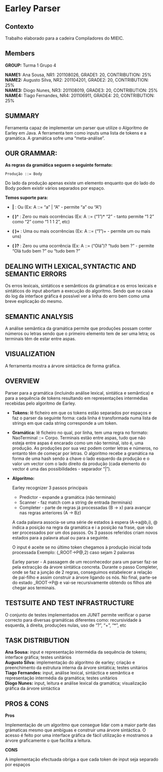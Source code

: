 Earley Parser
=============

Contexto
-------
Trabalho elaborado para a cadeira Compiladores do MIEIC.

Members
-------
**GROUP:** Turma 1 Grupo 4

**NAME1:** Ana Sousa, NR1: 201108026, GRADE1: 20, CONTRIBUTION: 25%  
**NAME2:** Augusto Silva, NR2: 201104201, GRADE2: 20, CONTRIBUTION: 25%  
**NAME3:** Diogo Nunes, NR3: 201108019, GRADE3: 20, CONTRIBUTION: 25%  
**NAME4:** Tiago Fernandes, NR4: 201106911, GRADE4: 20, CONTRIBUTION: 25%  

SUMMARY
-------

Ferramenta capaz de implementar um parser que utilize o Algoritmo de Earley em Java. A ferramenta tem como inputs uma lista de tokens e a gramática. A gramática sofre uma “meta-análise”.

OUR GRAMMAR:
------------

**As regras da gramática seguem o seguinte formato:**

    Produção ::= Body

Do lado da produção apenas existe um elemento enquanto que do lado do Body podem existir vários separados por espaço. 

**Temos suporte para:**
 

 - **|**  : Ou (Ex: A ::= “a” | “A”     - permite “a” ou “A”)

 - **( )*** : Zero ou mais ocorrências (Ex: A ::= (“1”)* “2”     - tanto permite “1 2” como “2” como “1 1 1 2”, etc)
 - **( )+** : Uma ou mais ocorrências (Ex: A ::= (“1”)+     - permite um ou mais uns)
 - **( )?** : Zero ou uma ocorrência (Ex: A ::= (“Olá”)? “tudo bem ?”     - permite “Olá tudo bem ?” ou “tudo bem ?”

DEALING WITH LEXICAL,SYNTACTIC AND SEMANTIC ERRORS
---------------------------------------------------

Os erros lexicais, sintáticos e semânticos da grámatica e os erros lexicais e sintáticos do input abortam a execução do algoritmo.
Sendo que na caixa do log da interface gráfica é possível ver a linha do erro bem como uma breve explicação do mesmo.

SEMANTIC ANALYSIS
------------------

A análise semântica da gramática permite que produções possam conter números ou letras sendo que o primeiro elemento tem de ser uma letra; os terminais têm de estar entre aspas.

VISUALIZATION
--------------

A ferramenta mostra a árvore sintáctica de forma gráfica.

OVERVIEW
--------

Parser para a gramática (incluindo análise lexical, sintática e semântica) e para a sequência de tokens resultando em representações intermédias recebidas pelo algoritmo de Earley.

 - **Tokens:** lê ficheiro em que os tokens estão separados por espaços e
   faz o parser da seguinte forma: cada linha é transformada numa lista
   de strings em que cada string corresponde a um token.
 - **Gramática:** lê ficheiro no qual, por linha, tem uma regra no formato:
   NaoTerminal ::= Corpo. Terminais estão entre aspas, tudo que não
   esteja entre aspas é encarado como um não terminal, isto é, uma
   produção. As produções por sua vez podem conter letras e números, no
   entanto têm de começar por letras. O algoritmo recebe a gramática na
   forma de uma hash sendo a chave o lado esquerdo da produção e o valor
   um vector com o lado direito da produção (cada elemento do vector é
   uma das possibilidades - separador “|”).
 - **Algoritmo:** 
   
   Earley recognizer 3 passos principais
   	- Predictor - expande a gramática (não terminais)
   	- Scanner - faz match com a string de entrada (terminais)
   	- Completer - parte de regras já processadas (B -> x) para avançar nas regras anteriores (A -> Bz)
   
   A cada palavra associa-se uma série de estados à espera (A->a@b,i), 
   @ indica a posição na regra da gramática e i a posição na frase, que
   vão ser processados por um dos passos. Os 3 passos referidos criam
   novos estados para a palavra atual ou para a seguinte.
   
   O input é aceite se no último token chegamos à produção inicial toda
   processada Exemplo: (_ROOT->P@,2) caso sejam 2 palavras
   
   Earley parser - A passagem de um reconhecedor para um parser faz-se
   pela extracção da árvore sintática concreta. Durante o passo
   Completer, onde se faz a junção de 2 regras, conseguimos estabelecer
   a relação de pai-filho e assim construir a árvore ligando os nós. No
   final, parte-se do estado _ROOT->P@ e vai-se recursivamente obtendo
   os filhos até chegar aos terminais.

TESTSUITE AND TEST INFRASTRUCTURE
------------------------------------

O conjunto de testes implementados em JUNIT permite verificar o parse correcto para diversas gramáticas diferentes como: recursividade à esquerda, à direita, produções nulas, uso de “?”, “+”, “*”, etc

TASK DISTRIBUTION
-----------------

**Ana Sousa:** input  e representação intermédia da sequência de tokens; interface gráfica; testes unitários  
**Augusto Silva:** implementação do algoritmo de earley; criação e preenchimento da estrutura interna da árvore sintática; testes unitários  
**Tiago Fernandes:** input, análise lexical, sintáctica e semântica e representação intermédia da gramática; testes unitários  
**Diogo Nunes:** input, leitura e análise lexical da gramática; visualização gráfica da árvore sintáctica  

PROS & CONS
-----
**Pros**

Implementação de um algoritmo que consegue lidar com a maior parte das grámaticas mesmo que ambíguas e construir uma árvore sintáctica. O acesso é feito por uma interface gráfica de fácil utilização e mostramos a árvore graficamente o que facilita a leitura.

**CONS**

A implementação efectuada obriga a que cada token de input seja separado por espaços

